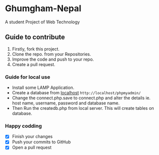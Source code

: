# Ghumgham-Nepal
A student Project of Web Technology

## Guide to contribute
1. Firstly, fork this project.
2. Clone the repo. from your Repositories.
3. Improve the code and push to your repo.
4. Create a pull request.

### Guide for local use
- Install some LAMP Application.
- Create a database from [localhost](http://localhost/phpmyadmin/) `http://localhost/phpmyadmin/`
- Change the connect.php.save to connect.php and alter the details ie. host name, username, password and database name.
- Then Run the createdb.php from local server. This will create tables on database.

### Happy codding
- [x] Finish your changes
- [x] Push your commits to GitHub
- [x] Open a pull request
